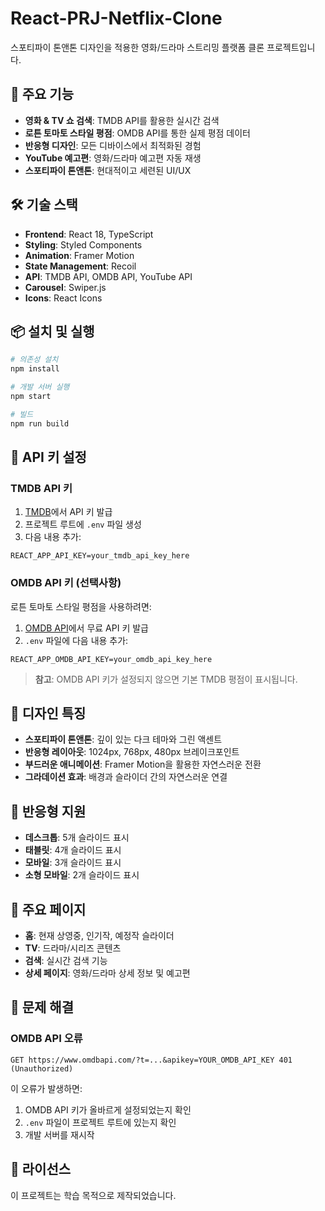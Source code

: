 # React-PRJ-Netflix-Clone

스포티파이 톤앤톤 디자인을 적용한 영화/드라마 스트리밍 플랫폼 클론 프로젝트입니다.

## 🚀 주요 기능

- **영화 & TV 쇼 검색**: TMDB API를 활용한 실시간 검색
- **로튼 토마토 스타일 평점**: OMDB API를 통한 실제 평점 데이터
- **반응형 디자인**: 모든 디바이스에서 최적화된 경험
- **YouTube 예고편**: 영화/드라마 예고편 자동 재생
- **스포티파이 톤앤톤**: 현대적이고 세련된 UI/UX

## 🛠️ 기술 스택

- **Frontend**: React 18, TypeScript
- **Styling**: Styled Components
- **Animation**: Framer Motion
- **State Management**: Recoil
- **API**: TMDB API, OMDB API, YouTube API
- **Carousel**: Swiper.js
- **Icons**: React Icons

## 📦 설치 및 실행

```bash
# 의존성 설치
npm install

# 개발 서버 실행
npm start

# 빌드
npm run build
```

## 🔑 API 키 설정

### TMDB API 키

1. [TMDB](https://www.themoviedb.org/settings/api)에서 API 키 발급
2. 프로젝트 루트에 `.env` 파일 생성
3. 다음 내용 추가:

```
REACT_APP_API_KEY=your_tmdb_api_key_here
```

### OMDB API 키 (선택사항)

로튼 토마토 스타일 평점을 사용하려면:

1. [OMDB API](http://www.omdbapi.com/)에서 무료 API 키 발급
2. `.env` 파일에 다음 내용 추가:

```
REACT_APP_OMDB_API_KEY=your_omdb_api_key_here
```

> **참고**: OMDB API 키가 설정되지 않으면 기본 TMDB 평점이 표시됩니다.

## 🎨 디자인 특징

- **스포티파이 톤앤톤**: 깊이 있는 다크 테마와 그린 액센트
- **반응형 레이아웃**: 1024px, 768px, 480px 브레이크포인트
- **부드러운 애니메이션**: Framer Motion을 활용한 자연스러운 전환
- **그라데이션 효과**: 배경과 슬라이더 간의 자연스러운 연결

## 📱 반응형 지원

- **데스크톱**: 5개 슬라이드 표시
- **태블릿**: 4개 슬라이드 표시
- **모바일**: 3개 슬라이드 표시
- **소형 모바일**: 2개 슬라이드 표시

## 🎯 주요 페이지

- **홈**: 현재 상영중, 인기작, 예정작 슬라이더
- **TV**: 드라마/시리즈 콘텐츠
- **검색**: 실시간 검색 기능
- **상세 페이지**: 영화/드라마 상세 정보 및 예고편

## 🔧 문제 해결

### OMDB API 오류

```
GET https://www.omdbapi.com/?t=...&apikey=YOUR_OMDB_API_KEY 401 (Unauthorized)
```

이 오류가 발생하면:

1. OMDB API 키가 올바르게 설정되었는지 확인
2. `.env` 파일이 프로젝트 루트에 있는지 확인
3. 개발 서버를 재시작

## 📄 라이선스

이 프로젝트는 학습 목적으로 제작되었습니다.
